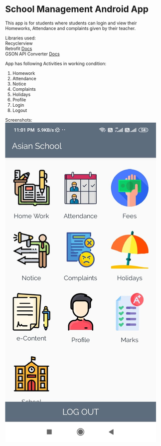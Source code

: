 # School Management Android App

This app is for students where students can login and view their Homeworks, Attendance and complaints given by their teacher.

Libraries used: <br>
Recyclerview <br>
Retrofit [Docs](http://square.github.io/retrofit/2.x/retrofit/) <br>
GSON API Converter [Docs](https://www.javadoc.io/doc/com.google.code.gson/gson) <br>

App has following Activities in working condition:
1. Homework
2. Attendance
3. Notice
4. Complaints
5. Holidays
6. Profile
7. Login
8. Logout

Screenshots:
![Home Screen](https://github.com/radharaniraj/School-Manage-app/blob/master/schoolappss.jpeg)
